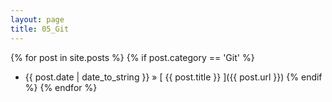 ```yaml
---
layout: page
title: 05_Git
---
```

{% for post in site.posts %}
  {% if post.category == 'Git' %}
  * {{ post.date | date_to_string }} &raquo; [ {{ post.title }} ]({{ post.url }})
  {% endif %}
{% endfor %}
